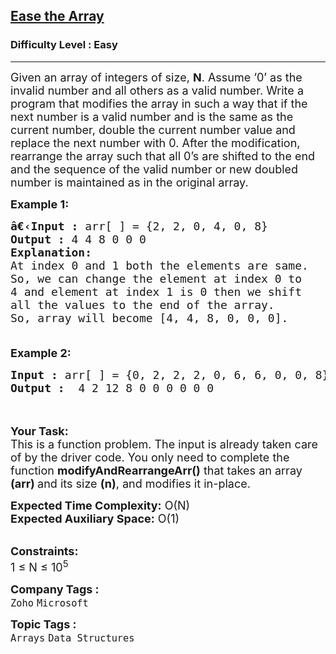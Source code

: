<h2><a href="https://practice.geeksforgeeks.org/problems/ease-the-array0633/1?page=8&difficulty[]=0&status[]=solved&sortBy=submissions">Ease the Array</a></h2><h3>Difficulty Level : Easy</h3><hr><div class="problems_problem_content__Xm_eO"><p><span style="font-size:18px">Given an array of integers of size, <strong>N</strong>. Assume ‘0’ as the invalid number and all others as a valid number. Write a program that modifies the array in such a way that if the next number is a valid number and is the same as the current number, double the current number value and replace the next number with 0. After the modification, rearrange the array such that all 0’s are shifted to the end and the sequence of the valid number or new doubled number is maintained as in the original array.</span></p>

<p><span style="font-size:18px"><strong>Example 1:</strong></span></p>

<pre><span style="font-size:18px"><strong>â€‹Input :</strong> arr[ ] = {2, 2, 0, 4, 0, 8}
<strong>Output :</strong> 4 4 8 0 0 0
<strong>Explanation:
</strong>At index 0 and 1 both the elements are same.
So, we can change the element at index 0 to 
4 and element at index 1 is 0 then we shift 
all the values to the end of the array. 
So, array will become [4, 4, 8, 0, 0, 0].

</span></pre>

<p><span style="font-size:18px"><strong>Example 2:</strong></span></p>

<pre><span style="font-size:18px"><strong>Input :</strong> arr[ ] = {0, 2, 2, 2, 0, 6, 6, 0, 0, 8}<strong>
Output :</strong>  4 2 12 8 0 0 0 0 0 0</span></pre>

<p><br>
<br>
<span style="font-size:18px"><strong>Your Task:</strong><br>
This is a function problem. The input is already taken care of by the driver code. You only need to complete the function <strong>modifyAndRearrangeArr()</strong> that takes an array <strong>(arr) </strong>and its size&nbsp;<strong>(n)</strong>, and modifies it in-place.</span></p>

<p><span style="font-size:18px"><strong>Expected Time Complexity:</strong>&nbsp;O(N)<br>
<strong>Expected Auxiliary Space:</strong>&nbsp;O(1)</span></p>

<p><br>
<span style="font-size:18px"><strong>Constraints:</strong><br>
1 ≤ N ≤ 10<sup>5</sup></span></p>
</div><p><span style=font-size:18px><strong>Company Tags : </strong><br><code>Zoho</code>&nbsp;<code>Microsoft</code>&nbsp;<br><p><span style=font-size:18px><strong>Topic Tags : </strong><br><code>Arrays</code>&nbsp;<code>Data Structures</code>&nbsp;